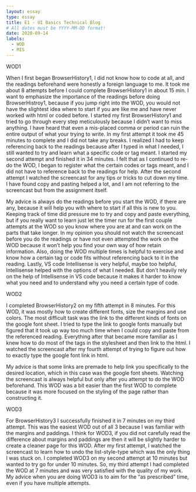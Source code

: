 ```yaml
---
layout: essay
type: essay
title: E1 - UI Basics Technical Blog
# All dates must be YYYY-MM-DD format!
date: 2020-09-14
labels:
  - WOD
  - MIS
---
```

<p>WOD1</p>
When I first began BrowserHistory1, I did not know how to code at all, and the readings beforehand were honestly a foreign language to me. It took me about 8 attempts before I could complete BrowserHistory1 in about 15 min. I want to emphasize the importance of the readings before doing BrowserHistroy1, because if you jump right into the WOD, you would not have the slightest idea where to start if you are like me and have never worked with html or coded before. I started my first BrowserHistory1 and tried to go through every step meticulously because I didn’t want to miss anything. I have heard that even a mis-placed comma or period can ruin the entire output of what your trying to write. In my first attempt it took me 45 minutes to complete and I did not take any breaks. I realized I had to keep referencing back to the readings because after I typed in what I needed, I still wanted to try and learn what a specific code or tag meant. I started my second attempt and finished it in 34 minutes. I felt that as I continued to re-do the WOD, I began to register what the certain codes or tags meant, and I did not have to reference back to the readings for help. After the second attempt I watched the screencast for any tips or tricks to cut down my time. I have found copy and pasting helped a lot, and I am not referring to the screencast but from the assignment itself.

<p>My advice is always do the readings before you start the WOD, if there are any, because it will help you with where to start if all this is new to you. Keeping track of time did pressure me to try and copy and paste everything, but if you really want to learn just let the timer run for the first couple attempts at the WOD so you know where you are at and can work on the parts that take longer. In my opinion you should not watch the screencast before you do the readings or have not even attempted the work on the WOD because it won’t help you find your own way of how retain information. Also, doing the WOD multiple times is helpful to exercise and know how a certain tag or code fits without referencing back to it in the reading. Lastly, VS code Intellisense is very helpful, maybe too helpful, Intellisense helped with the options of what I needed. But don’t heavily rely on the help of Intellisense in VS code because it makes it harder to know what you need and to understand why you need a certain type of code.</p>


<p>WOD2</p>
I completed BrowserHistory2 on my fifth attempt in 8 minutes. For this WOD, it was mostly how to create different fonts, size the margins and use colors. The most difficult task was the link to the different kinds of fonts on the google font sheet. I tried to type the link to google fonts manually but figured that it took up way too much time when I could copy and paste from the referenced reading. Everything after that became more familiar as I knew how to do most of the tags in the stylesheet and then link to the html. I watched the screencast after my fourth attempt of trying to figure out how to exactly type the google font link in html.

<p>My advice is that some links are premade to help link you specifically to the desired location, which in this case was the google font sheets. Watching the screencast is always helpful but only after you attempt to do the WOD beforehand. This WOD was a bit easier than the first WOD to complete because it was more focused on the styling of the page rather than constructing it. </p>

<p>WOD3</p>
For BrowserHistory3 I successfully finished it in 7 minutes on my third attempt. This was the easiest WOD out of all 3 because I was familiar with the margins and paddings. I think for WOD3, if you did not carefully read the difference about margins and paddings are then it will be slightly harder to create a cleaner page for this WOD. After my first attempt, I watched the screencast to learn how to undo the list-style-type which was the only thing I was stuck on. I completed WOD3 on my second attempt at 10 minutes but wanted to try go for under 10 minutes. So, my third attempt I had completed the WOD at 7 minutes and was very satisfied with the quality of my work. My advice when you are doing WOD3 is to aim for the “as prescribed” time, even if you have multiple attempts.  
